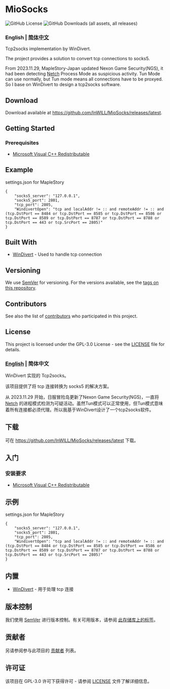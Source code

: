 # MioSocks

![GitHub License](https://img.shields.io/github/license/InWILL/MioSocks)
![GitHub Downloads (all assets, all releases)](https://img.shields.io/github/downloads/InWILL/MioSocks/total)

### English | [简体中文](https://github.com/InWILL/MioSocks#english--%E7%AE%80%E4%BD%93%E4%B8%AD%E6%96%87)

Tcp2socks implementation by WinDivert.

The project provides a solution to convert tcp connections to socks5.

From 2023.11.29, MapleStory-Japan updated Nexon Game Security(NGS), it had been detecting [Netch](https://github.com/netchx/netch) Process Mode as suspicious activity. Tun Mode can use normally, but Tun mode means all connections have to be proxyed. So I base on WinDivert to design a tcp2socks software.

## Download

Download available at <https://github.com/InWILL/MioSocks/releases/latest>.

## Getting Started

### Prerequisites

* [Microsoft Visual C++ Redistributable](https://docs.microsoft.com/en-US/cpp/windows/latest-supported-vc-redist?view=msvc-170)

## Example

settings.json for MapleStory
```
{
	"socks5_server": "127.0.0.1",
	"socks5_port": 2801,
	"tcp_port": 2805,
	"WindivertOpen": "tcp and localAddr != :: and remoteAddr != :: and (tcp.DstPort == 8484 or tcp.DstPort == 8585 or tcp.DstPort == 8586 or tcp.DstPort == 8589 or tcp.DstPort == 8787 or tcp.DstPort == 8788 or tcp.DstPort == 443 or tcp.SrcPort == 2805)"
}
```

## Built With

* [WinDivert](https://github.com/basil00/WinDivert) - Used to handle tcp connection

## Versioning

We use [SemVer](http://semver.org/) for versioning. For the versions available, see the [tags on this repository](https://github.com/InWILL/MioSocks/tags). 

## Contributors

See also the list of [contributors](https://github.com/InWILL/MioSocks/graphs/contributors) who participated in this project.

## License

This project is licensed under the GPL-3.0 License - see the [LICENSE](LICENSE) file for details.


### [English](https://github.com/InWILL/MioSocks#english--%E7%AE%80%E4%BD%93%E4%B8%AD%E6%96%87-1) | 简体中文

WinDivert 实现的 Tcp2socks。

该项目提供了将 tcp 连接转换为 socks5 的解决方案。

从 2023.11.29 开始，日服冒险岛更新了Nexon Game Security(NGS)，一直将 [Netch](https://github.com/netchx/netch) 的进程模式检测为可疑活动。虽然Tun模式可以正常使用，但Tun模式意味着所有连接都必须代理。所以我基于WinDivert设计了一个tcp2socks软件。

## 下载

可在 <https://github.com/InWILL/MioSocks/releases/latest> 下载。

## 入门

### 安装要求

* [Microsoft Visual C++ Redistributable](https://docs.microsoft.com/en-US/cpp/windows/latest-supported-vc-redist?view=msvc-170)

## 示例

settings.json for MapleStory
```
{
	"socks5_server": "127.0.0.1",
	"socks5_port": 2801,
	"tcp_port": 2805,
	"WindivertOpen": "tcp and localAddr != :: and remoteAddr != :: and (tcp.DstPort == 8484 or tcp.DstPort == 8585 or tcp.DstPort == 8586 or tcp.DstPort == 8589 or tcp.DstPort == 8787 or tcp.DstPort == 8788 or tcp.DstPort == 443 or tcp.SrcPort == 2805)"
}
```

## 内置

* [WinDivert](https://github.com/basil00/WinDivert) - 用于处理 tcp 连接

## 版本控制

我们使用 [SemVer](http://semver.org/) 进行版本控制。有关可用版本，请参阅 [此存储库上的标签](https://github.com/InWILL/MioSocks/tags)。

## 贡献者

另请参阅参与此项目的 [贡献者](https://github.com/InWILL/MioSocks/graphs/contributors) 列表。

## 许可证

该项目在 GPL-3.0 许可下获得许可 - 请参阅 [LICENSE](LICENSE) 文件了解详细信息。